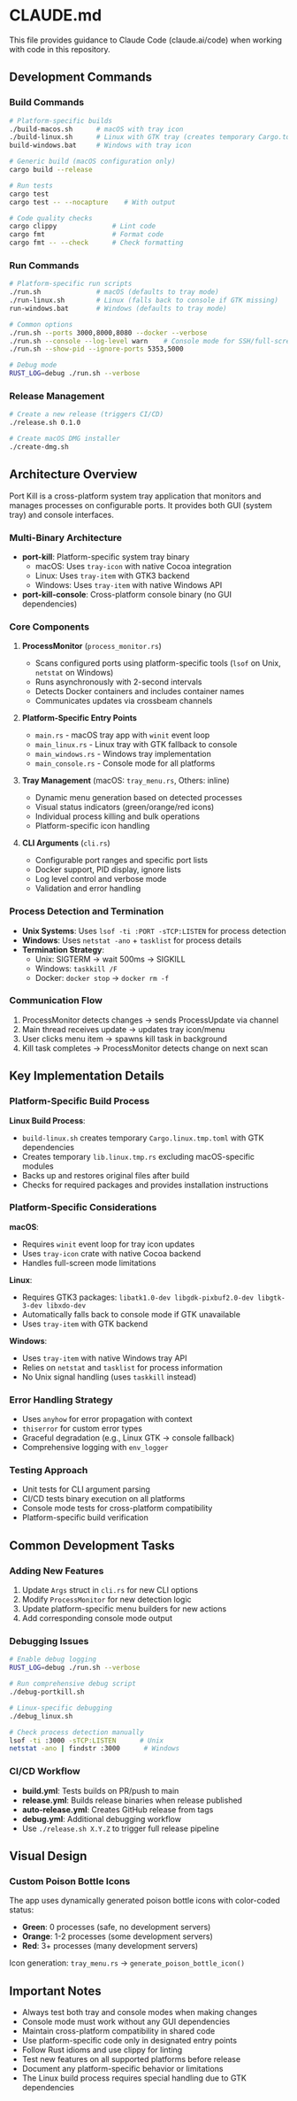 # CLAUDE.md

This file provides guidance to Claude Code (claude.ai/code) when working with code in this repository.

## Development Commands

### Build Commands
```bash
# Platform-specific builds
./build-macos.sh      # macOS with tray icon
./build-linux.sh      # Linux with GTK tray (creates temporary Cargo.toml)
build-windows.bat     # Windows with tray icon

# Generic build (macOS configuration only)
cargo build --release

# Run tests
cargo test
cargo test -- --nocapture    # With output

# Code quality checks
cargo clippy              # Lint code
cargo fmt                 # Format code
cargo fmt -- --check      # Check formatting
```

### Run Commands
```bash
# Platform-specific run scripts
./run.sh              # macOS (defaults to tray mode)
./run-linux.sh        # Linux (falls back to console if GTK missing)
run-windows.bat       # Windows (defaults to tray mode)

# Common options
./run.sh --ports 3000,8000,8080 --docker --verbose
./run.sh --console --log-level warn    # Console mode for SSH/full-screen
./run.sh --show-pid --ignore-ports 5353,5000

# Debug mode
RUST_LOG=debug ./run.sh --verbose
```

### Release Management
```bash
# Create a new release (triggers CI/CD)
./release.sh 0.1.0

# Create macOS DMG installer
./create-dmg.sh
```

## Architecture Overview

Port Kill is a cross-platform system tray application that monitors and manages processes on configurable ports. It provides both GUI (system tray) and console interfaces.

### Multi-Binary Architecture
- **port-kill**: Platform-specific system tray binary
  - macOS: Uses `tray-icon` with native Cocoa integration
  - Linux: Uses `tray-item` with GTK3 backend
  - Windows: Uses `tray-item` with native Windows API
- **port-kill-console**: Cross-platform console binary (no GUI dependencies)

### Core Components

1. **ProcessMonitor** (`process_monitor.rs`)
   - Scans configured ports using platform-specific tools (`lsof` on Unix, `netstat` on Windows)
   - Runs asynchronously with 2-second intervals
   - Detects Docker containers and includes container names
   - Communicates updates via crossbeam channels

2. **Platform-Specific Entry Points**
   - `main.rs` - macOS tray app with `winit` event loop
   - `main_linux.rs` - Linux tray with GTK fallback to console
   - `main_windows.rs` - Windows tray implementation
   - `main_console.rs` - Console mode for all platforms

3. **Tray Management** (macOS: `tray_menu.rs`, Others: inline)
   - Dynamic menu generation based on detected processes
   - Visual status indicators (green/orange/red icons)
   - Individual process killing and bulk operations
   - Platform-specific icon handling

4. **CLI Arguments** (`cli.rs`)
   - Configurable port ranges and specific port lists
   - Docker support, PID display, ignore lists
   - Log level control and verbose mode
   - Validation and error handling

### Process Detection and Termination

- **Unix Systems**: Uses `lsof -ti :PORT -sTCP:LISTEN` for process detection
- **Windows**: Uses `netstat -ano` + `tasklist` for process details
- **Termination Strategy**: 
  - Unix: SIGTERM → wait 500ms → SIGKILL
  - Windows: `taskkill /F`
  - Docker: `docker stop` → `docker rm -f`

### Communication Flow
1. ProcessMonitor detects changes → sends ProcessUpdate via channel
2. Main thread receives update → updates tray icon/menu
3. User clicks menu item → spawns kill task in background
4. Kill task completes → ProcessMonitor detects change on next scan

## Key Implementation Details

### Platform-Specific Build Process

**Linux Build Process**:
- `build-linux.sh` creates temporary `Cargo.linux.tmp.toml` with GTK dependencies
- Creates temporary `lib.linux.tmp.rs` excluding macOS-specific modules
- Backs up and restores original files after build
- Checks for required packages and provides installation instructions

### Platform-Specific Considerations

**macOS**:
- Requires `winit` event loop for tray icon updates
- Uses `tray-icon` crate with native Cocoa backend
- Handles full-screen mode limitations

**Linux**:
- Requires GTK3 packages: `libatk1.0-dev libgdk-pixbuf2.0-dev libgtk-3-dev libxdo-dev`
- Automatically falls back to console mode if GTK unavailable
- Uses `tray-item` with GTK backend

**Windows**:
- Uses `tray-item` with native Windows tray API
- Relies on `netstat` and `tasklist` for process information
- No Unix signal handling (uses `taskkill` instead)

### Error Handling Strategy
- Uses `anyhow` for error propagation with context
- `thiserror` for custom error types
- Graceful degradation (e.g., Linux GTK → console fallback)
- Comprehensive logging with `env_logger`

### Testing Approach
- Unit tests for CLI argument parsing
- CI/CD tests binary execution on all platforms
- Console mode tests for cross-platform compatibility
- Platform-specific build verification

## Common Development Tasks

### Adding New Features
1. Update `Args` struct in `cli.rs` for new CLI options
2. Modify `ProcessMonitor` for new detection logic
3. Update platform-specific menu builders for new actions
4. Add corresponding console mode output

### Debugging Issues
```bash
# Enable debug logging
RUST_LOG=debug ./run.sh --verbose

# Run comprehensive debug script
./debug-portkill.sh

# Linux-specific debugging
./debug_linux.sh

# Check process detection manually
lsof -ti :3000 -sTCP:LISTEN      # Unix
netstat -ano | findstr :3000      # Windows
```

### CI/CD Workflow
- **build.yml**: Tests builds on PR/push to main
- **release.yml**: Builds release binaries when release published
- **auto-release.yml**: Creates GitHub release from tags
- **debug.yml**: Additional debugging workflow
- Use `./release.sh X.Y.Z` to trigger full release pipeline

## Visual Design

### Custom Poison Bottle Icons
The app uses dynamically generated poison bottle icons with color-coded status:
- **Green**: 0 processes (safe, no development servers)
- **Orange**: 1-2 processes (some development servers)
- **Red**: 3+ processes (many development servers)

Icon generation: `tray_menu.rs` → `generate_poison_bottle_icon()`

## Important Notes

- Always test both tray and console modes when making changes
- Console mode must work without any GUI dependencies
- Maintain cross-platform compatibility in shared code
- Use platform-specific code only in designated entry points
- Follow Rust idioms and use clippy for linting
- Test new features on all supported platforms before release
- Document any platform-specific behavior or limitations
- The Linux build process requires special handling due to GTK dependencies